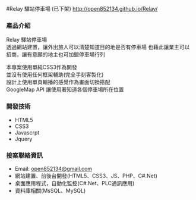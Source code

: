 #Relay 驛站停車場 (已下架)
http://open852134.github.io/Relay/

### 產品介紹

Relay 驛站停車場  
透過網站建置，讓外出旅人可以清楚知道目的地是否有停車場
也藉此讓業主可以招商，讓有意願的地主也可加盟停車場行列  


本專案使用單純CSS3作為開發  
並沒有使用任何框架輔助(完全手刻客製化)  
設計上使用單頁輪播的感覺作為畫面切換搭配  
GoogleMap API 讓使用著知道各個停車場所在位置


### 開發技術
* HTML5
* CSS3
* Javascrpt
* Jquery


### 接案聯絡資訊
* Email: open852134@gmail.com
* 網站建置、前後台開發(HTML5、CSS3、JS、PHP、C#.Net)
* 桌面應用程式，自動化監控(C#.Net、PLC通訊應用)
* 資料庫相關(MsSQL、MySQL)   
